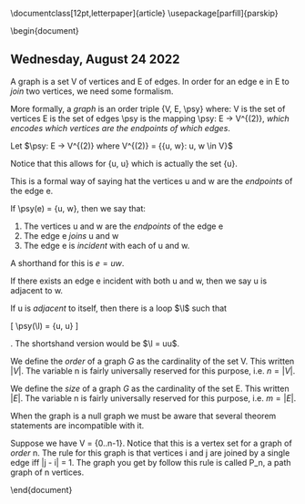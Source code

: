 \documentclass[12pt,letterpaper]{article}
\usepackage[parfill]{parskip}

\begin{document}
## Wednesday, August 24 2022

A graph is a set V of vertices and E of edges.  In order for an edge e in E to *join* two vertices, we need some formalism.

More formally, a *graph* is an order triple {V, E, \psy} where:
    V is the set of vertices
    E is the set of edges
    \psy is the mapping \psy: E -> V^{(2)}, *which encodes which vertices are the endpoints of which edges*.

Let $\psy: E -> V^{(2)} where V^{(2)} = {{u, w}: u, w \in V}$

Notice that this allows for {u, u} which is actually the set {u}.

This is a formal way of saying hat the vertices u and w are the *endpoints* of the edge e.

If \psy(e) = {u, w}, then we say that:

1. The vertices u and w are the *endpoints* of the edge e
2. The edge e *joins* u and w
3. The edge e is *incident* with each of u and w.

A shorthand for this is $e = uw$.

If there exists an edge e incident with both u and w, then we say u is adjacent to w.

If u is *adjacent* to itself, then there is a loop $\l$ such that 

\[ \psy(\l) = {u, u} \]

. The shortshand version would be $\l = uu$.

We define the *order* of a graph $G$ as the cardinality of the set V. This written $|V|$. The variable n is fairly universally reserved for this purpose, i.e. $n = |V|$.

We define the *size* of a graph $G$ as the cardinality of the set E. This written $|E|$. The variable n is fairly universally reserved for this purpose, i.e. $m = |E|$.

When the graph is a null graph we must be aware that several theorem statements are incompatible with it.

Suppose we have V = {0..n-1}. Notice that this is a vertex set for a graph of *order* n. The rule for this graph is that vertices i and j are joined by a single edge iff |j - i| = 1.  The graph you get by follow this rule is called P_n, a path graph of n vertices. 


\end{document}
